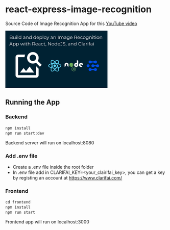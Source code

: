 # react-express-image-recognition

Source Code of Image Recognition App for this [YouTube video](https://youtu.be/YZTlxyTXcug)

<img src="./thumbnail.png" width="320" height="180" />

## Running the App

### Backend

```
npm install
npm run start:dev
```
Backend server will run on localhost:8080

### Add .env file
- Create a .env file inside the root folder
- In .env file add in CLARIFAI_KEY=<your_clairifai_key>, you can get a key by registing an account at https://www.clarifai.com/

### Frontend

```
cd frontend
npm install
npm run start
```
Frontend app will run on localhost:3000
